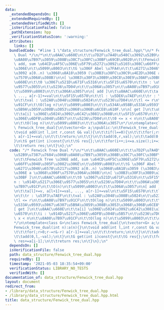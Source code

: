 ```yaml
---
data:
  _extendedDependsOn: []
  _extendedRequiredBy: []
  _extendedVerifiedWith: []
  _isVerificationFailed: false
  _pathExtension: hpp
  _verificationStatusIcon: ':warning:'
  attributes:
    links: []
  bundledCode: "#line 1 \"data_structure/Fenwick_tree_dual.hpp\"\n/* Fenwick Tree\
    \ Dual */\n/*\n\t\u8AAC\u660E\n\t\t\u7D2F\u7A4D\u548C\u3092\u52B9\u7387\u7684\u306B\
    \u8A08\u7B97\u3059\u308B\u30C7\u30FC\u30BF\u69CB\u9020\n\t\tFenwick Tree \u306E\
    \ add, sum \u64CD\u4F5C\u306E\u5F79\u5272\u3092\u5165\u308C\u66FF\u3048\u305F\u3082\
    \u306E\n\t\u5099\u8003\n\t\tG \u306F Abel \u7FA4\n\t\t\u6271\u3046\u6570\u5217\
    \u3092 a[0..n) \u3068\u8A18\u3059 (\u30B3\u30FC\u30C9\u4E2D\u306E a \u3068\u306F\
    \u7570\u306A\u308B)\n\n[ \u30B3\u30F3\u30B9\u30C8\u30E9\u30AF\u30BF ]\n\t\u8AAC\
    \u660E\n\t\t0 \u3067\u521D\u671F\u5316\n\t\u5F15\u6570\n\t\tn : \u914D\u5217\u306E\
    \u9577\u3055\n\t\u5236\u7D04\n\t\t\u306A\u3057\n\t\u8A08\u7B97\u91CF\n\t\tO(n)\n\
    \t\u5099\u8003\n\t\t\u306A\u3057\n\n[ add ]\n\t\u8AAC\u660E\n\t\ta[l]+=v, a[l+1]+=val,\
    \ ..., a[r-1]+=val\n\t\u5F15\u6570\n\t\tl : \u5DE6\u7AEF\n\t\tr : \u53F3\u7AEF\
    \n\t\tval : \u52A0\u3048\u308B\u5024\n\t\u5236\u7D04\n\t\tl <= r\n\t\u8A08\u7B97\
    \u91CF\n\t\tO(log n)\n\t\u5099\u8003\n\t\t\u534A\u958B\u533A\u9593\u3067\u6307\
    \u5B9A\u3059\u308B\u3053\u3068\u306B\u6CE8\u610F.\n\n[ get ]\n\t\u8AAC\u660E\n\
    \t\ta[i] \u306E\u5024\u3092\u6C42\u3081\u308B\n\t\u5F15\u6570\n\t\ti : \u914D\u5217\
    \u306E\u6DFB\u3048\u5B57\n\t\u5236\u7D04\n\t\t0 <= x < n\n\t\u8A08\u7B97\u91CF\
    \n\t\tO(log n)\n\t\u5099\u8003\n\t\t\u306A\u3057\n*/\n\ntemplate<class G>\nclass\
    \ Fenwick_tree_dual{\n\tvector<G> a;\npublic:\n\tFenwick_tree_dual(int n):a(n){}\n\
    \tvoid add(int l,int r,const G& val){\n\t\tif(l==0){\n\t\t\tfor(;r>0;r-=r&-r)\
    \ a[r-1]+=val;\n\t\t\treturn;\n\t\t}\n\t\tadd(0,r,val);\n\t\tadd(0,l,-val);\n\t\
    }\n\tG get(int i)const{\n\t\tG res{};\n\t\tfor(i++;i<=a.size();i+=i&-i) res+=a[i-1];\n\
    \t\treturn res;\n\t}\n};\n"
  code: "/* Fenwick Tree Dual */\n/*\n\t\u8AAC\u660E\n\t\t\u7D2F\u7A4D\u548C\u3092\
    \u52B9\u7387\u7684\u306B\u8A08\u7B97\u3059\u308B\u30C7\u30FC\u30BF\u69CB\u9020\
    \n\t\tFenwick Tree \u306E add, sum \u64CD\u4F5C\u306E\u5F79\u5272\u3092\u5165\u308C\
    \u66FF\u3048\u305F\u3082\u306E\n\t\u5099\u8003\n\t\tG \u306F Abel \u7FA4\n\t\t\
    \u6271\u3046\u6570\u5217\u3092 a[0..n) \u3068\u8A18\u3059 (\u30B3\u30FC\u30C9\u4E2D\
    \u306E a \u3068\u306F\u7570\u306A\u308B)\n\n[ \u30B3\u30F3\u30B9\u30C8\u30E9\u30AF\
    \u30BF ]\n\t\u8AAC\u660E\n\t\t0 \u3067\u521D\u671F\u5316\n\t\u5F15\u6570\n\t\t\
    n : \u914D\u5217\u306E\u9577\u3055\n\t\u5236\u7D04\n\t\t\u306A\u3057\n\t\u8A08\
    \u7B97\u91CF\n\t\tO(n)\n\t\u5099\u8003\n\t\t\u306A\u3057\n\n[ add ]\n\t\u8AAC\u660E\
    \n\t\ta[l]+=v, a[l+1]+=val, ..., a[r-1]+=val\n\t\u5F15\u6570\n\t\tl : \u5DE6\u7AEF\
    \n\t\tr : \u53F3\u7AEF\n\t\tval : \u52A0\u3048\u308B\u5024\n\t\u5236\u7D04\n\t\
    \tl <= r\n\t\u8A08\u7B97\u91CF\n\t\tO(log n)\n\t\u5099\u8003\n\t\t\u534A\u958B\
    \u533A\u9593\u3067\u6307\u5B9A\u3059\u308B\u3053\u3068\u306B\u6CE8\u610F.\n\n\
    [ get ]\n\t\u8AAC\u660E\n\t\ta[i] \u306E\u5024\u3092\u6C42\u3081\u308B\n\t\u5F15\
    \u6570\n\t\ti : \u914D\u5217\u306E\u6DFB\u3048\u5B57\n\t\u5236\u7D04\n\t\t0 <=\
    \ x < n\n\t\u8A08\u7B97\u91CF\n\t\tO(log n)\n\t\u5099\u8003\n\t\t\u306A\u3057\n\
    */\n\ntemplate<class G>\nclass Fenwick_tree_dual{\n\tvector<G> a;\npublic:\n\t\
    Fenwick_tree_dual(int n):a(n){}\n\tvoid add(int l,int r,const G& val){\n\t\tif(l==0){\n\
    \t\t\tfor(;r>0;r-=r&-r) a[r-1]+=val;\n\t\t\treturn;\n\t\t}\n\t\tadd(0,r,val);\n\
    \t\tadd(0,l,-val);\n\t}\n\tG get(int i)const{\n\t\tG res{};\n\t\tfor(i++;i<=a.size();i+=i&-i)\
    \ res+=a[i-1];\n\t\treturn res;\n\t}\n};\n"
  dependsOn: []
  isVerificationFile: false
  path: data_structure/Fenwick_tree_dual.hpp
  requiredBy: []
  timestamp: '2021-05-03 18:35:54+09:00'
  verificationStatus: LIBRARY_NO_TESTS
  verifiedWith: []
documentation_of: data_structure/Fenwick_tree_dual.hpp
layout: document
redirect_from:
- /library/data_structure/Fenwick_tree_dual.hpp
- /library/data_structure/Fenwick_tree_dual.hpp.html
title: data_structure/Fenwick_tree_dual.hpp
---
```

